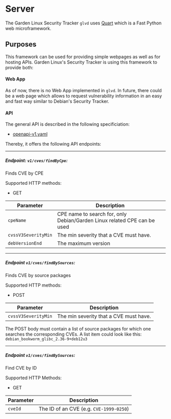 # Server

The Garden Linux Security Tracker `glvd` uses [Quart](https://pgjones.gitlab.io/quart/) which is a Fast Python web microframework.

## Purposes

This framework can be used for providing simple webpages as well as for hosting APIs. Garden Linux's Security Tracker is using this framework to provide both: 

#### Web App
As of now, there is no Web App implemented in `glvd`. In future, there could be a web page which allows to request vulnerability information in an easy and fast way similar to Debian's Security Tracker.

#### API

The general API is described in the following specificiation:
* [openapi-v1.yaml](../openapi-v1.yaml)

Thereby, it offers the following API endpoints:

---
##### Endpoint: `v1/cves/findByCpe`:
Finds CVE by CPE

Supported HTTP methods:
* GET

| Parameter | Description | 
|-----------|-------------|
| `cpeName` |  CPE name to search for, only Debian/Garden Linux related CPE can be used |
| `cvssV3SeverityMin` | The min severity that a CVE must have. |
| `debVersionEnd` | The maximum version | 

---
##### Endpoint `v1/cves/findBySources`:
Finds CVE by source packages

Supported HTTP methods:
* POST

| Parameter | Description | 
|-----------|-------------|
| `cvssV3SeverityMin` | The min severity that a CVE must have. |

The POST body must contain a list of source packages for which one searches the corresponding CVEs. A list item could look like this: `debian_bookworm_glibc_2.36-9+deb12u3`

---
##### Endpoint `v1/cves/findBySources`:
Find CVE by ID

Supported HTTP Methods:
* GET

| Parameter | Description | 
|-----------|-------------|
| `cveId` | The ID of an CVE (e.g. `CVE-1999-0250`) |